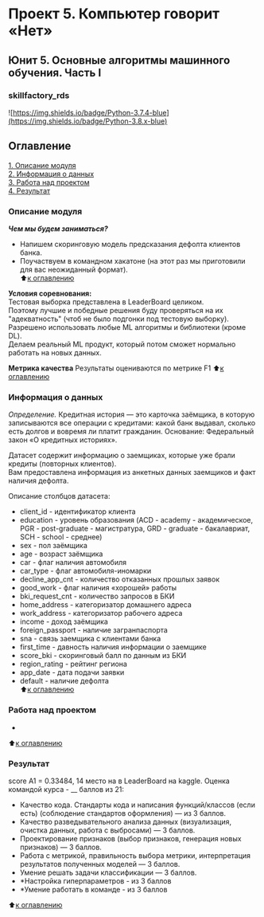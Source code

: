 # Проект 5. Компьютер говорит «Нет»
## Юнит 5. Основные алгоритмы машинного обучения. Часть I   
### skillfactory_rds  
![https://img.shields.io/badge/Python-3.7.4-blue](https://img.shields.io/badge/Python-3.8.x-blue)

## Оглавление  
[1. Описание модуля](https://github.com/akitim/skillfactory_rds/blob/main/module_05/README.md#Описание-модуля)<br>
[2. Информация о данных](https://github.com/akitim/skillfactory_rds/blob/main/module_05/README.md#Информация-о-данных)<br>
[3. Работа над проектом](https://github.com/akitim/skillfactory_rds/blob/main/module_05/README.md#Работа-над-проектом)<br>
[4. Результат](https://github.com/akitim/skillfactory_rds/blob/main/module_05/README.md#Результат)

### Описание модуля  

***Чем мы будем заниматься?***  
- Напишем скоринговую модель предсказания дефолта клиентов банка.  
- Поучаствуем в командном хакатоне (на этот раз мы приготовили для вас неожиданный формат).  
:arrow_up:[к оглавлению](https://github.com/akitim/skillfactory_rds/blob/main/module_05/README.md#Оглавление)

**Условия соревнования:**  
Тестовая выборка представлена в LeaderBoard целиком.  
Поэтому лучшие и победные решения буду проверяться на их "адекватность" (чтоб не было подгонки под тестовую выборку).  
Разрешено использовать любые ML алгоритмы и библиотеки (кроме DL).  
Делаем реальный ML продукт, который потом сможет нормально работать на новых данных.  

**Метрика качества**
Результаты оцениваются по метрике F1
:arrow_up:[к оглавлению](https://github.com/akitim/skillfactory_rds/blob/main/module_05/README.md#Оглавление)

### Информация о данных
*Определение.* Кредитная история — это карточка заёмщика, в которую записываются все операции с кредитами: какой банк выдавал, сколько есть долгов и вовремя ли платит гражданин. Основание: Федеральный закон «О кредитных историях».  

Датасет содержит информацию о заемщиках, которые уже брали кредиты (повторных клиентов).  
Вам предоставлена информация из анкетных данных заемщиков и факт наличия дефолта. 

Описание столбцов датасета:  
- client_id	- идентификатор клиента  
- education	- уровень образования (ACD - academy - академическое, PGR - post-graduate - магистратура, GRD - graduate - бакалавриат, SCH - school - среднее)  
- sex	- пол заёмщика  
- age	- возраст заёмщика  
- car	- флаг наличия автомобиля  
- car_type	- флаг автомобиля-иномарки  
- decline_app_cnt	- количество отказанных прошлых заявок  
- good_work	- флаг наличия «хорошей» работы  
- bki_request_cnt	- количество запросов в БКИ  
- home_address	- категоризатор домашнего адреса  
- work_address	- категоризатор рабочего адреса  
- income	- доход заёмщика  
- foreign_passport	- наличие загранпаспорта  
- sna - связь заемщика с клиентами банка  
- first_time - давность наличия информации о заемщике  
- score_bki - скоринговый балл по данным из БКИ  
- region_rating - рейтинг региона  
- app_date - дата подачи заявки  
- default	- наличие дефолта  
:arrow_up:[к оглавлению](https://github.com/akitim/skillfactory_rds/blob/main/module_05/README.md#Оглавление)

### Работа над проектом  
- 
:arrow_up:[к оглавлению](https://github.com/akitim/skillfactory_rds/blob/main/module_05/README.md#Оглавление)

### Результат  
score А1 = 0.33484, 14 место на в LeaderBoard на kaggle.
Оценка командой курса - __ баллов из 21: 
- Качество кода. Стандарты кода и написания функций/классов (если есть) (соблюдение стандартов оформления) — из 3 баллов.
- Качество разведывательного анализа данных (визуализация, очистка данных, работа с выбросами) — 3 баллов.
- Проектирование признаков (выбор признаков, генерация новых признаков) — 3 баллов.
- Работа с метрикой, правильность выбора метрики, интерпретация результатов полученных моделей — 3 баллов.
- Умение решать задачи классификации — 3 баллов.
- *Настройка гиперпараметров - из 3 баллов
- *Умение работать в команде - из 3 баллов

:arrow_up:[к оглавлению](https://github.com/akitim/skillfactory_rds/blob/main/module_05/README.md#Оглавление)
